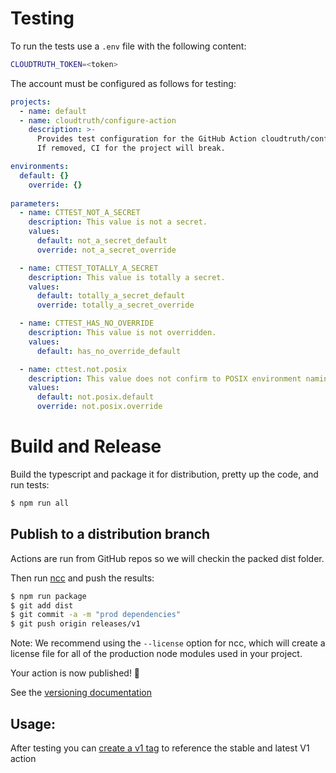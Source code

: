 # Testing

To run the tests use a `.env` file with the following content:

```bash
CLOUDTRUTH_TOKEN=<token>
```

The account must be configured as follows for testing:

```yaml
projects:
  - name: default
  - name: cloudtruth/configure-action
    description: >-
      Provides test configuration for the GitHub Action cloudtruth/configure-action.
      If removed, CI for the project will break.

environments:
  default: {}
    override: {}
    
parameters:
  - name: CTTEST_NOT_A_SECRET
    description: This value is not a secret.
    values:
      default: not_a_secret_default
      override: not_a_secret_override

  - name: CTTEST_TOTALLY_A_SECRET
    description: This value is totally a secret.
    values:
      default: totally_a_secret_default
      override: totally_a_secret_override

  - name: CTTEST_HAS_NO_OVERRIDE
    description: This value is not overridden.
    values:
      default: has_no_override_default

  - name: cttest.not.posix
    description: This value does not confirm to POSIX environment naming standards.
    values:
      default: not.posix.default
      override: not.posix.override
```

# Build and Release

Build the typescript and package it for distribution, pretty up the code, and run tests:
```bash
$ npm run all
```

## Publish to a distribution branch

Actions are run from GitHub repos so we will checkin the packed dist folder. 

Then run [ncc](https://github.com/zeit/ncc) and push the results:
```bash
$ npm run package
$ git add dist
$ git commit -a -m "prod dependencies"
$ git push origin releases/v1
```

Note: We recommend using the `--license` option for ncc, which will create a license file for all of the production node modules used in your project.

Your action is now published! :rocket: 

See the [versioning documentation](https://github.com/actions/toolkit/blob/master/docs/action-versioning.md)

## Usage:

After testing you can [create a v1 tag](https://github.com/actions/toolkit/blob/master/docs/action-versioning.md) to reference the stable and latest V1 action
